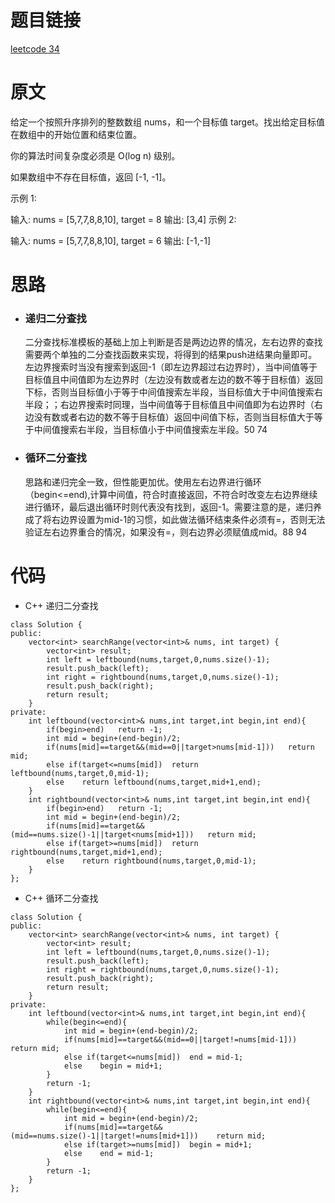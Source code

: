 # 题目链接
[leetcode 34](https://leetcode-cn.com/problems/find-first-and-last-position-of-element-in-sorted-array/)

# 原文
给定一个按照升序排列的整数数组 nums，和一个目标值 target。找出给定目标值在数组中的开始位置和结束位置。

你的算法时间复杂度必须是 O(log n) 级别。

如果数组中不存在目标值，返回 [-1, -1]。

示例 1:

输入: nums = [5,7,7,8,8,10], target = 8
输出: [3,4]
示例 2:

输入: nums = [5,7,7,8,8,10], target = 6
输出: [-1,-1]

# 思路
- ### **递归二分查找**
  二分查找标准模板的基础上加上判断是否是两边边界的情况，左右边界的查找需要两个单独的二分查找函数来实现，将得到的结果push进结果向量即可。左边界搜索时当没有搜索到返回-1（即左边界超过右边界时），当中间值等于目标值且中间值即为左边界时（左边没有数或者左边的数不等于目标值）返回下标，否则当目标值小于等于中间值搜索左半段，当目标值大于中间值搜索右半段；；右边界搜索时同理，当中间值等于目标值且中间值即为右边界时（右边没有数或者右边的数不等于目标值）返回中间值下标，否则当目标值大于等于中间值搜索右半段，当目标值小于中间值搜索左半段。50 74
- ### **循环二分查找**
  思路和递归完全一致，但性能更加优。使用左右边界进行循环（begin<=end),计算中间值，符合时直接返回，不符合时改变左右边界继续进行循环，最后退出循环时则代表没有找到，返回-1。需要注意的是，递归养成了将右边界设置为mid-1的习惯，如此做法循环结束条件必须有=，否则无法验证左右边界重合的情况，如果没有=，则右边界必须赋值成mid。88 94

# 代码
- C++ 递归二分查找
```
class Solution {
public:
    vector<int> searchRange(vector<int>& nums, int target) {
        vector<int> result;
        int left = leftbound(nums,target,0,nums.size()-1);
        result.push_back(left);
        int right = rightbound(nums,target,0,nums.size()-1);
        result.push_back(right);
        return result;
    }
private:
    int leftbound(vector<int>& nums,int target,int begin,int end){
        if(begin>end)   return -1;
        int mid = begin+(end-begin)/2;
        if(nums[mid]==target&&(mid==0||target>nums[mid-1]))   return mid;
        else if(target<=nums[mid])  return leftbound(nums,target,0,mid-1);
        else    return leftbound(nums,target,mid+1,end);
    }
    int rightbound(vector<int>& nums,int target,int begin,int end){
        if(begin>end)   return -1;
        int mid = begin+(end-begin)/2;
        if(nums[mid]==target&&(mid==nums.size()-1||target<nums[mid+1]))   return mid;
        else if(target>=nums[mid])  return rightbound(nums,target,mid+1,end);
        else    return rightbound(nums,target,0,mid-1);
    }
};
```
- C++ 循环二分查找
```
class Solution {
public:
    vector<int> searchRange(vector<int>& nums, int target) {
        vector<int> result;
        int left = leftbound(nums,target,0,nums.size()-1);
        result.push_back(left);
        int right = rightbound(nums,target,0,nums.size()-1);
        result.push_back(right);
        return result;
    }
private:
    int leftbound(vector<int>& nums,int target,int begin,int end){
        while(begin<=end){
            int mid = begin+(end-begin)/2;
            if(nums[mid]==target&&(mid==0||target!=nums[mid-1]))    return mid;
            else if(target<=nums[mid])  end = mid-1;
            else    begin = mid+1;
        }
        return -1;
    }
    int rightbound(vector<int>& nums,int target,int begin,int end){
        while(begin<=end){
            int mid = begin+(end-begin)/2;
            if(nums[mid]==target&&(mid==nums.size()-1||target!=nums[mid+1]))    return mid;
            else if(target>=nums[mid])  begin = mid+1;
            else    end = mid-1;
        }
        return -1;
    }
};
```